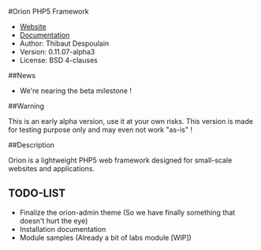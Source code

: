#Orion PHP5 Framework

* [Website](http://bkcore.com)
* [Documentation](http://bkcore.com/orion-doc/)
* Author: Thibaut Despoulain
* Version: 0.11.07-alpha3
* License: BSD 4-clauses

##News

* We're nearing the beta milestone !

##Warning

This is an early alpha version, use it at your own risks. This version is made for testing purpose only and may even not work "as-is" !

##Description

Orion is a lightweight PHP5 web framework designed for small-scale websites and applications.

## TODO-LIST

* Finalize the orion-admin theme (So we have finally something that doesn't hurt the eye)
* Installation documentation
* Module samples (Already a bit of labs module [WIP])
